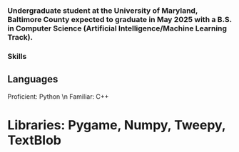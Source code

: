 ### Undergraduate student at the University of Maryland, Baltimore County expected to graduate in May 2025 with a B.S. in Computer Science (Artificial Intelligence/Machine Learning Track).
### Skills
## Languages
Proficient: Python \n
Familiar: C++
# Libraries: Pygame, Numpy, Tweepy, TextBlob


<!--
**nishithsoni/nishithsoni** is a ✨ _special_ ✨ repository because its `README.md` (this file) appears on your GitHub profile.

Here are some ideas to get you started:

- 🔭 I’m currently working on ...
- 🌱 I’m currently learning ...
- 👯 I’m looking to collaborate on ...
- 🤔 I’m looking for help with ...
- 💬 Ask me about ...
- 📫 How to reach me: ...
- 😄 Pronouns: ...
- ⚡ Fun fact: ...
-->
